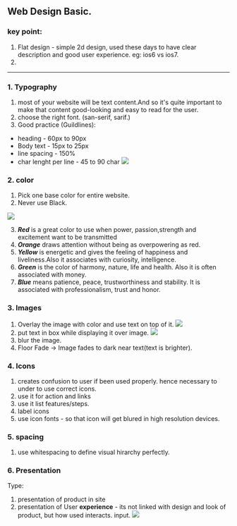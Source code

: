 ## Web Design Basic.

### key point:
1. Flat design - simple 2d design, used these days to have clear description and good user experience. eg: ios6 vs ios7.
2. 

***
### 1. Typography
1. most of your website will be text content.And so it's quite important to make that content good-looking and easy to read for the user.
2. choose the right font. (san-serif, sarif.)
3. Good practice (Guildlines):
- heading - 60px to 90px
- Body text - 15px to 25px
- line spacing - 150%
- char lenght per line - 45 to 90 char
![](https://github.com/lekhrajdinkar/NG6/blob/master/notes/CSS_HTML/assets/font-1.PNG)

### 2. color
1. Pick one base color for entire website.
2. Never use Black.

![](https://github.com/lekhrajdinkar/NG6/blob/master/notes/CSS_HTML/assets/col-1.PNG)

3. _**Red**_ is a great color to use when power, passion,strength and excitement want to be transmitted
4. _**Orange**_ draws attention without being as overpowering as red.
5. _**Yellow**_ is energetic and gives the feeling of happiness and liveliness.Also it associates with curiosity, intelligence.
6. _**Green**_ is the color of harmony, nature, life and health. Also it is often associated with money.
7. _**Blue**_ means patience, peace, trustworthiness and stability. It is associated with professionalism, trust and honor.

### 3. Images
1. Overlay the image with color and use text on top of it.
![](https://github.com/lekhrajdinkar/NG6/blob/master/notes/CSS_HTML/assets/img-1.PNG)
2. put text in box while displaying it over image.
![](https://github.com/lekhrajdinkar/NG6/blob/master/notes/CSS_HTML/assets/img-2.PNG)
3. blur the image.
4. Floor Fade -> Image fades to dark near text(text is brighter).

### 4. Icons
1. creates confusion to user if been used properly. hence necessary to under to use correct icons.
2. use it for action and links
3. use it list features/steps.
4. label icons
5. use  icon fonts - so that icon will get blured in high resolution devices.

### 5. spacing
1. use whitespacing to define visual hirarchy perfectly.

### 6. Presentation 

Type:
1. presentation of product in site
2. presentation of User **experience** - its not linked with design and look of product, but how used interacts. input.
![](https://github.com/lekhrajdinkar/NG6/blob/master/notes/CSS_HTML/assets/wd-1.PNG)





